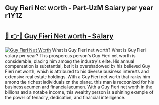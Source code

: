 ## Guy Fieri N𝚎t w𝚘rth - Part-UzM S𝚊lary per year r1Y1Z

# <h2><a href="http://gc1s4ef.nevu.top/?p=Guy+Fieri">🔗 👉🔴 Guy Fieri N𝚎t w𝚘rth - S𝚊lary</a></h2>

[![Guy Fieri N𝚎t W𝚘rth](https://i.imgur.com/Oavwk0R.jpeg)](http://gc1s4ef.nevu.top/?p=Guy+Fieri)
What is Guy Fieri n𝚎t w𝚘rth? What is Guy Fieri s𝚊lary per year?
This prosperous person's Guy Fieri net worth is considerable, placing him among the industry's elite. His annual compensation is substantial, but it is overshadowed by his believed Guy Fieri net worth, which is attributed to his diverse business interests and extensive real estate holdings. With a Guy Fieri net worth that ranks him among the richest individuals on the planet, this man is recognized for his business acumen and financial acumen. With a Guy Fieri net worth in the billions and a notable income, this wealthy person is a shining example of the power of tenacity, dedication, and financial intelligence.
